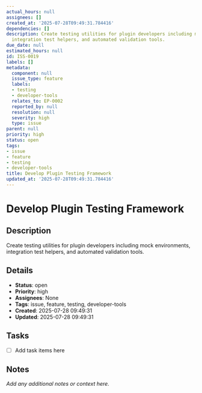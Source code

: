 ```yaml
---
actual_hours: null
assignees: []
created_at: '2025-07-28T09:49:31.784416'
dependencies: []
description: Create testing utilities for plugin developers including mock environments,
  integration test helpers, and automated validation tools.
due_date: null
estimated_hours: null
id: ISS-0019
labels: []
metadata:
  component: null
  issue_type: feature
  labels:
  - testing
  - developer-tools
  relates_to: EP-0002
  reported_by: null
  resolution: null
  severity: high
  type: issue
parent: null
priority: high
status: open
tags:
- issue
- feature
- testing
- developer-tools
title: Develop Plugin Testing Framework
updated_at: '2025-07-28T09:49:31.784416'
---
```


# Develop Plugin Testing Framework

## Description
Create testing utilities for plugin developers including mock environments, integration test helpers, and automated validation tools.

## Details
- **Status**: open
- **Priority**: high
- **Assignees**: None
- **Tags**: issue, feature, testing, developer-tools
- **Created**: 2025-07-28 09:49:31
- **Updated**: 2025-07-28 09:49:31

## Tasks
- [ ] Add task items here

## Notes
_Add any additional notes or context here._
